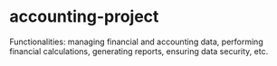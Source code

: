 # accounting-project
Functionalities: managing financial and accounting data, performing financial calculations, generating reports, ensuring data security, etc.
